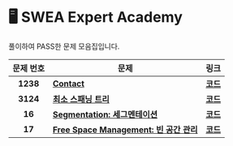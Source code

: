 # 🖥️ SWEA Expert Academy

풀이하여 PASS한 문제 모음집입니다.

 |  문제 번호  |  문제  |   링크    | 
  | :----: |  ----  |   :----:  |
  |**1238**|**[ Contact ](https://swexpertacademy.com/main/code/problem/problemDetail.do?contestProbId=AV15B1cKAKwCFAYD&categoryId=AV15B1cKAKwCFAYD&categoryType=CODE&problemTitle=1238&orderBy=FIRST_REG_DATETIME&selectCodeLang=ALL&select-1=&pageSize=10&pageIndex=1&&&&&&&&&)**| **[코드](https://github.com/ahjinU/JavaCodingTest/blob/master/SWEA/Code/SWEA1238.java)**|
  |**3124**|**[최소 스패닝 트리](https://swexpertacademy.com/main/talk/solvingClub/problemView.do?solveclubId=AYlTc1NaCNoDFAVR&contestProbId=AV_mSnmKUckDFAWb&probBoxId=AYogsExabD0DFARi+&type=PROBLEM&problemBoxTitle=0823&problemBoxCnt=++1+)**| **[코드](https://github.com/ahjinU/JavaCodingTest/blob/master/SWEA/Code/SWEA3124.java)**
  |**16**|**[Segmentation:  세그멘테이션](https://pages.cs.wisc.edu/~remzi/OSTEP/Korean/16-vm-segmentation.pdf)**| **[코드](https://github.com/SSAFY1010/computer-science-study/blob/main/OS/Week02/16.%20Segmentation.md)**
  |**17**|**[Free Space Management:  빈 공간 관리](https://pages.cs.wisc.edu/~remzi/OSTEP/Korean/17-vm-freespace.pdf)**| **[코드](https://github.com/SSAFY1010/computer-science-study/blob/main/OS/Week02/17.%20Free%20Space%20Management.md)**
